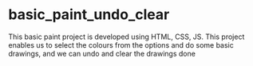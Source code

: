 # basic_paint_undo_clear
This basic paint project is developed using HTML, CSS, JS. This project enables us to select the colours from the options and do some basic drawings, and we can undo and clear the drawings done
